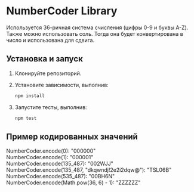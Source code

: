 # NumberCoder Library
Используется 36-ричная система счисления (цифры 0-9 и буквы A-Z).
Также можно использовать соль. Тогда она будет конвертирована в число и использована для сдвига.

## Установка и запуск
1. Клонируйте репозиторий.
2. Установите зависимости, выполнив:

   ```bash
   npm install
3. Запустите тесты, выполнив:

   ```bash
   npm test

## Пример кодированных значений
NumberCoder.encode(0): "000000"  
NumberCoder.encode(1): "000001"  
NumberCoder.encode(135_487): "002WJJ"  
NumberCoder.encode(135_487, "dkqwndj!2e2i2dqw@"): "TSL06B"  
NumberCoder.encode(535_487): "00BH6N"  
NumberCoder.encode(Math.pow(36, 6) - 1): "ZZZZZZ"  
